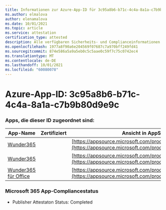 ```yaml
---
title: Informationen zur Azure-App-ID für 3c95a8b6-b71c-4c4a-8a1a-c7b9b80d9e9c
ms.author: elmalova
author: elenamalova
ms.date: 10/01/2021
ms.topic: article
ms.service: attestation
certification_type: attested
description: Alle verfügbaren Sicherheits- und Complianceinformationen für 3c95a8b6-b71c-4c4a-8a1a-c7b9b80d9e9c.
ms.openlocfilehash: 1977a8f90a6e204569f07687c7a970bff249fd41
ms.sourcegitcommit: 874e586a5a9a5eb0c5c5aae0c59f7c75c0742ec4
ms.translationtype: MT
ms.contentlocale: de-DE
ms.lasthandoff: 10/01/2021
ms.locfileid: "60080078"
---
```

# <a name="azure-app-id-3c95a8b6-b71c-4c4a-8a1a-c7b9b80d9e9c"></a>Azure-App-ID: 3c95a8b6-b71c-4c4a-8a1a-c7b9b80d9e9c


### <a name="apps-associated-with-this-id"></a>Apps, die dieser ID zugeordnet sind:
| **App-Name** | **Zertifiziert** | **Ansicht in AppSource** |
|--------------|---------------|-----------------------|
| [Wunder365](https://docs.microsoft.com/microsoft-365-app-certification/forward/WA200000742) |  | [https://appsource.microsoft.com/product/office/WA200000742](https://appsource.microsoft.com/product/office/WA200000742) |
| [Wunder365](https://docs.microsoft.com/microsoft-365-app-certification/forward/WA200000391) |  | [https://appsource.microsoft.com/product/office/WA200000391](https://appsource.microsoft.com/product/office/WA200000391) |
| [Wunder365 für Office](https://docs.microsoft.com/microsoft-365-app-certification/forward/WA200001529) |  | [https://appsource.microsoft.com/product/office/WA200001529](https://appsource.microsoft.com/product/office/WA200001529) |

### <a name="microsoft-365-app-compliance-status"></a>Microsoft 365 App-Compliancestatus
- Publisher Attestaton Status: Completed
